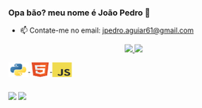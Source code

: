 ### Opa bão? meu nome é João Pedro 👋

- 📫 Contate-me no email: jpedro.aguiar61@gmail.com

<div align="center">
  <a href="https://github.com/pysora">
  <img height="180em" src="https://github-readme-stats.vercel.app/api?username=pysora&show_icons=true&theme=tokyonight&include_all_commits=true&count_private=true"/>
  <img height="180em" src="https://github-readme-stats.vercel.app/api/top-langs/?username=pysora&layout=compact&langs_count=7&theme=tokyonight"/>

</div>

 
 <div style="display: inline_block"><br>
   
  <img align="center" alt="Rafa-Js" height="30" width="40" src="https://raw.githubusercontent.com/devicons/devicon/master/icons/python/python-original.svg">
  <img align="center" alt="Rafa-Js" height="30" width="40" src="https://raw.githubusercontent.com/devicons/devicon/master/icons/html5/html5-original.svg">
  <img align="center" alt="Rafa-Js" height="30" width="40" src="https://raw.githubusercontent.com/devicons/devicon/master/icons/javascript/javascript-original.svg">
                                                                                                                                            
</div>
                                                                                                                                            
 ##                                                                                                                                
  <div>                                                                                                                                          
  <a href = "mailto:jpedro.aguiar61@gmail.com"><img src="https://img.shields.io/badge/Gmail-D14836?style=for-the-badge&logo=gmail&logoColor=white" target="_blank"></a>
  <a href="https://www.linkedin.com/in/jo%C3%A3o-pedro-aguiar-sousa-5473341a4/"target="_blank"><img src="https://img.shields.io/badge/LinkedIn-0077B5?style=for-the-badge&logo=linkedin&logoColor=white" target="_blank"></a> 
  
  </div>
